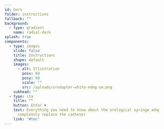 ```yaml
---
id: hero
folder: instructions
fallback: ""
background:
  - type: gradient
    name: radial-dark
splash: true
components:
  - type: images
    slide: false
    title: Instructions
    shape: default
    images:
      - alt: Illustration
        posx: 60
        posy: 60
        scale: ""
        src: /uploads/urodapter-white-nobg-sm.png
    subhead: ""
  - type: cta
    title: ""
    button: Enter ▼
    text: Everything you need to know about the urological syringe adapter which can
      completely replace the catheter
    link: "#toc"
---
```

